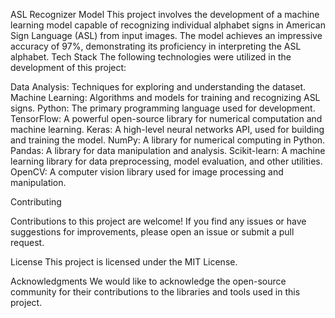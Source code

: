 ASL Recognizer Model
This project involves the development of a machine learning model capable of recognizing individual alphabet signs in American Sign Language (ASL) from input images. The model achieves an impressive accuracy of 97%, demonstrating its proficiency in interpreting the ASL alphabet.
Tech Stack
The following technologies were utilized in the development of this project:

Data Analysis: Techniques for exploring and understanding the dataset.
Machine Learning: Algorithms and models for training and recognizing ASL signs.
Python: The primary programming language used for development.
TensorFlow: A powerful open-source library for numerical computation and machine learning.
Keras: A high-level neural networks API, used for building and training the model.
NumPy: A library for numerical computing in Python.
Pandas: A library for data manipulation and analysis.
Scikit-learn: A machine learning library for data preprocessing, model evaluation, and other utilities.
OpenCV: A computer vision library used for image processing and manipulation.


Contributing

Contributions to this project are welcome! If you find any issues or have suggestions for improvements, please open an issue or submit a pull request.

License
This project is licensed under the MIT License.

Acknowledgments
We would like to acknowledge the open-source community for their contributions to the libraries and tools used in this project.

